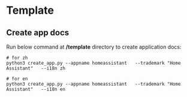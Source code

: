 # Template

## Create app docs

Run below command at **/template** directory to create application docs:

```
# for zh
python3 create_app.py --appname homeassistant   --trademark "Home Assistant"   --i18n zh

# for en
python3 create_app.py --appname homeassistant   --trademark "Home Assistant"   --i18n en
```